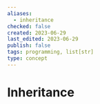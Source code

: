 ```yaml
---
aliases:
  - inheritance
checked: false
created: 2023-06-29
last_edited: 2023-06-29
publish: false
tags: programming, list[str]
type: concept
---
```

# Inheritance
